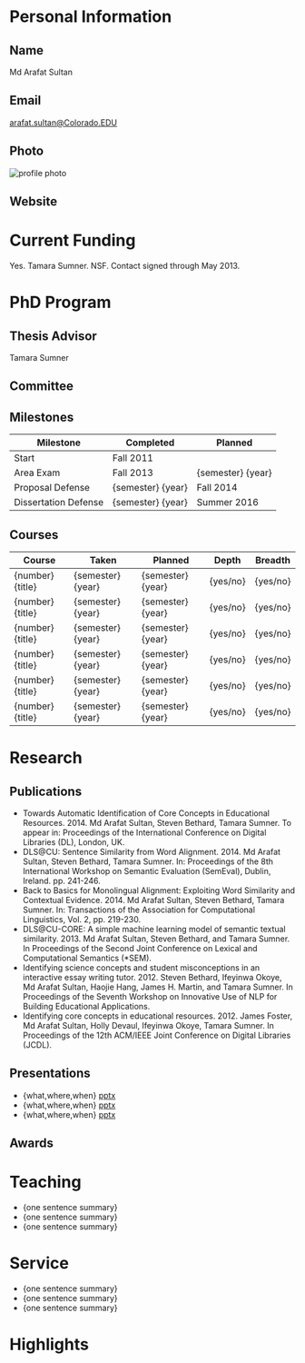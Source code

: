 

# Personal Information

## Name
Md Arafat Sultan

## Email
arafat.sultan@Colorado.EDU

## Photo
![profile photo](files/1MahbcKfDVGEuokHlgfTXuI3trxCCGhwVAoy4pZGBxe8-photo-0.png)

## Website


# Current Funding
Yes. Tamara Sumner. NSF. Contact signed through May 2013.

# PhD Program

## Thesis Advisor
Tamara Sumner

## Committee


## Milestones

| Milestone            | Completed         | Planned           |         
| -------------------- | ----------------- | ----------------- |
| Start                |     Fall 2011     |                   |
| Area Exam            | Fall 2013         | {semester} {year} |
| Proposal Defense     | {semester} {year} | Fall 2014         |
| Dissertation Defense | {semester} {year} | Summer 2016       |

## Courses

| Course           | Taken             | Planned            | Depth    | Breadth | 
| ---------------- | ----------------- | ------------------ | -------- | ------- |
| {number} {title} | {semester} {year} | {semester} {year}  | {yes/no} | {yes/no}|
| {number} {title} | {semester} {year} | {semester} {year}  | {yes/no} | {yes/no}|
| {number} {title} | {semester} {year} | {semester} {year}  | {yes/no} | {yes/no}|
| {number} {title} | {semester} {year} | {semester} {year}  | {yes/no} | {yes/no}|
| {number} {title} | {semester} {year} | {semester} {year}  | {yes/no} | {yes/no}|
| {number} {title} | {semester} {year} | {semester} {year}  | {yes/no} | {yes/no}|

# Research

## Publications


* Towards Automatic Identification of Core Concepts in Educational Resources. 2014. Md Arafat Sultan, Steven Bethard, Tamara Sumner. To appear in: Proceedings of the International Conference on Digital Libraries (DL), London, UK.
* DLS@CU: Sentence Similarity from Word Alignment. 2014. Md Arafat Sultan, Steven Bethard, Tamara Sumner. In: Proceedings of the 8th International Workshop on Semantic Evaluation (SemEval), Dublin, Ireland. pp. 241-246.
* Back to Basics for Monolingual Alignment: Exploiting Word Similarity and Contextual Evidence. 2014. Md Arafat Sultan, Steven Bethard, Tamara Sumner. In: Transactions of the Association for Computational Linguistics, Vol. 2, pp. 219-230.
* DLS@CU-CORE: A simple machine learning model of semantic textual similarity. 2013. Md Arafat Sultan, Steven Bethard, and Tamara Sumner. In Proceedings of the Second Joint Conference on Lexical and Computational Semantics (*SEM).
* Identifying science concepts and student misconceptions in an interactive essay writing tutor. 2012. Steven Bethard, Ifeyinwa Okoye, Md Arafat Sultan, Haojie Hang, James H. Martin, and Tamara Sumner.  In Proceedings of the Seventh Workshop on Innovative Use of NLP for Building Educational Applications.
* Identifying core concepts in educational resources. 2012. James Foster, Md Arafat Sultan, Holly Devaul, Ifeyinwa Okoye, Tamara Sumner. In Proceedings of the 12th ACM/IEEE Joint Conference on Digital Libraries (JCDL).



## Presentations

* {what,where,when} [pptx](files/presentation-file.pptx)
* {what,where,when} [pptx](files/presentation-file.pptx)
* {what,where,when} [pptx](files/presentation-file.pptx)
      
## Awards


# Teaching

* {one sentence summary}
* {one sentence summary}
* {one sentence summary}

# Service

* {one sentence summary}
* {one sentence summary}
* {one sentence summary}

# Highlights

